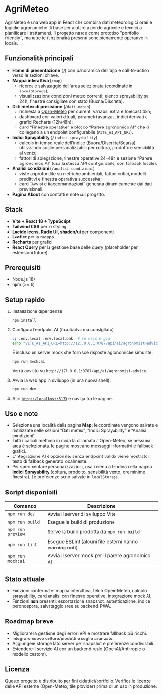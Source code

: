 # AgriMeteo

AgriMeteo è una web app in React che combina dati meteorologici orari e logiche agronomiche di base per aiutare aziende agricole e tecnici a pianificare i trattamenti. Il progetto nasce come prototipo "portfolio friendly", ma tutte le funzionalità presenti sono pienamente operative in locale.

## Funzionalità principali

- **Home di presentazione** (`/`) con panoramica dell'app e call-to-action verso le sezioni chiave.
- **Mappa interattiva** (`/map`)
  - ricerca e salvataggio dell'area selezionata (coordinate in `localStorage`);
  - visualizzazione condizioni meteo correnti; elenco sprayability su 24h; finestre consigliate con stato (Buona/Discreta).
- **Dati meteo di precisione** (`/dati-meteo`)
  - richiesta a [Open-Meteo](https://open-meteo.com/) per current, variabili extra e forecast 48h;
  - dashboard con valori attuali, parametri avanzati, indici derivati e grafici Recharts (12h/48h);
  - card “Finestre operative” e blocco “Parere agronomico AI” che si collegano a un endpoint configurabile (`VITE_AI_API_URL`).
- **Indici Sprayability** (`/indici-sprayability`)
  - calcolo in tempo reale dell’indice (Buona/Discreta/Scarsa) utilizzando soglie personalizzabili per coltura, prodotto e sensibilità al vento;
  - fattori di spiegazione, finestre operative 24–48h e sezione “Parere agronomico AI” (usa la stessa API configurabile, con fallback locale).
- **Analisi condizioni** (`/analisi-condizioni`)
  - viste approfondite su metriche ambientali, fattori critici, modelli predittivi e finestra operativa successiva;
  - card “Avvisi e Raccomandazioni” generata dinamicamente dai dati previsionali.
- **Pagina About** con contatti e note sul progetto.

## Stack

- **Vite + React 18 + TypeScript**
- **Tailwind CSS** per lo styling
- **Lucide Icons, Radix UI, shadcn/ui** per componenti
- **Leaflet** per la mappa
- **Recharts** per grafici
- **React Query** per la gestione base delle query (placeholder per estensioni future)

## Prerequisiti

- Node.js 18+
- npm (>= 9)

## Setup rapido

1. Installazione dipendenze

   ```bash
   npm install
   ```

2. Configura l’endpoint AI (facoltativo ma consigliato):

   ```bash
   cp .env.local .env.local.bak  # se esiste già
   echo "VITE_AI_API_URL=http://127.0.0.1:8787/api/ai/agronomist-advice" > .env.local
   ```

   È incluso un server mock che fornisce risposte agronomiche simulate:

   ```bash
   npm run mock:ai
   ```

   Verrà avviato su `http://127.0.0.1:8787/api/ai/agronomist-advice`.

3. Avvia la web app in sviluppo (in una nuova shell):

   ```bash
   npm run dev
   ```

4. Apri [`http://localhost:5173`](http://localhost:5173) e naviga tra le pagine.

## Uso e note

- Seleziona una località dalla pagina **Map**: le coordinate vengono salvate e riutilizzate nelle sezioni “Dati meteo”, “Indici Sprayability” e “Analisi condizioni”.
- Tutti i calcoli mettono in coda la chiamata a Open-Meteo; se nessuna area è selezionata, le pagine mostrano messaggi informativi e fallback grafici.
- L’integrazione AI è opzionale: senza endpoint valido viene mostrato il testo di fallback generato localmente.
- Per sperimentare personalizzazioni, usa i menu a tendina nella pagina **Indici Sprayability** (coltura, prodotto, sensibilità vento, ore minime finestra). Le preferenze sono salvate in `localStorage`.

## Script disponibili

| Comando             | Descrizione                                             |
|--------------------|---------------------------------------------------------|
| `npm run dev`      | Avvia il server di sviluppo Vite                         |
| `npm run build`    | Esegue la build di produzione                            |
| `npm run preview`  | Serve la build prodotta da `npm run build`               |
| `npm run lint`     | Esegue ESLint (alcuni file esterni hanno warning noti)   |
| `npm run mock:ai`  | Avvia il server mock per il parere agronomico AI         |

## Stato attuale

- Funzioni confermate: mappa interattiva, fetch Open-Meteo, calcolo sprayability, card analisi con finestre operative, integrazione mock AI.
- Funzioni **non** presenti: esportazione snapshot, autenticazione, indice peronospora, salvataggio aree su backend, PWA.

## Roadmap breve

- Migliorare la gestione degli errori API e mostrare fallback più ricchi.
- Integrare nuove colture/prodotti e soglie avanzate.
- Aggiungere storage lato server per snapshot e preferenze condivisibili.
- Estendere il servizio AI con un backend reale (OpenAI/Anthropic o modello custom).

## Licenza

Questo progetto è distribuito per fini didattici/portfolio. Verifica le licenze delle API esterne (Open-Meteo, tile provider) prima di un uso in produzione.
